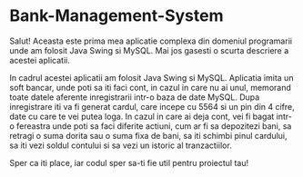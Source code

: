 # Bank-Management-System

Salut! Aceasta este prima mea aplicatie complexa din domeniul programarii unde am folosit Java Swing si MySQL. Mai jos gasesti o scurta descriere a acestei aplicatii.

In cadrul acestei aplicatii am folosit Java Swing si MySQL. Aplicatia imita un soft bancar, unde poti sa iti faci cont, in cazul in care nu ai unul, memorand toate datele aferente inregistrarii intr-o baza de date MySQL. Dupa inregistrare iti va fi generat cardul, care incepe cu 5564 si un pin din 4 cifre, date cu care te vei putea loga. In cazul in care ai deja cont, vei fi bagat intr-o fereastra unde poti sa faci diferite actiuni, cum ar fi sa depozitezi bani, sa retragi o suma dorita sau o suma fixa de bani, sa iti schimbi pinul cardului, sa iti vezi soldul contului si sa vezi un istoric al tranzactiilor.

Sper ca iti place, iar codul sper sa-ti fie util pentru proiectul tau!



